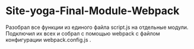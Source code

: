 # Site-yoga-Final-Module-Webpack
Разобрал все функции из единого файла script.js на отдельные модули. Подключил их всех и собрал с помощью webpack с файлом конфигурации webpack.config.js .
